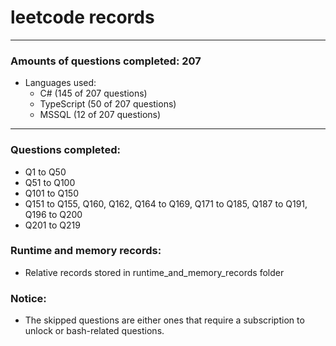 # leetcode records
-----
### Amounts of questions completed: 207
- Languages used:
  - C# (145 of 207 questions)
  - TypeScript (50 of 207 questions)
  - MSSQL (12 of 207 questions)
-----
### Questions completed:
- Q1 to Q50
- Q51 to Q100
- Q101 to Q150
- Q151 to Q155, Q160, Q162, Q164 to Q169, Q171 to Q185, Q187 to Q191, Q196 to Q200
- Q201 to Q219
### Runtime and memory records:
- Relative records stored in runtime_and_memory_records folder
### Notice:
- The skipped questions are either ones that require a subscription to unlock or bash-related questions.
